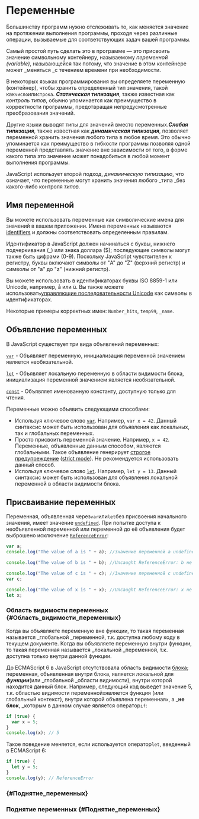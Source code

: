 # Переменные

Большинству программ нужно отслеживать то, как меняется значение на протяжении выполнения программы, проходя через различные операции, вызываемые для соответствующих задач вашей программы.

Самый простой путь сделать это в программе — это присвоить значение символьному контейнеру, называемому _переменной \(variable\)_, называющейся так потому, что значение в этом контейнере может _меняться _с течением времени при необходимости.

В некоторых языках программирования вы определяете переменную \(контейнер\), чтобы хранить определенный тип значения, такой как`число`или`строка`. _**Статическая типизация**_, также известная как _контроль типов_, обычно упоминается как преимущество в корректности программы, предотвращая непредусмотренные преобразования значений.

Другие языки выводят типы для значений вместо переменных._**Слабая типизация**_, также известная как _**динамическая типизация**_, позволяет переменной хранить значения любого типа в любое время. Это обычно упоминается как преимущество в гибкости программы позволяя одной переменной представлять значение вне зависимости от того, в форме какого типа это значение может понадобиться в любой момент выполнения программы.

JavaScript использует второй подход, _динамическую типизацию_, что означает, что переменные могут хранить значения любого _типа _без какого-либо контроля _типов._

## Имя переменной

Вы можете использовать переменные как символические имена для значений в вашем приложении. Имена переменных называются [identifiers](https://developer.mozilla.org/ru/docs/Словарь/Identifier) и должны соответствовать определенным правилам.

Идентификатор в JavaScript должен начинаться с буквы, нижнего подчеркивания \(\_\) или знака доллара \($\); последующие символы могут также быть цифрами \(0-9\). Поскольку JavaScript чувствителен к регистру, буквы включают символы от "A" до "Z" \(верхний регистр\) и символы от "a" до "z" \(нижний регистр\).

Вы можете использовать в идентификаторах буквы ISO 8859-1 или Unicode, например, å или ü. Вы также можете использовать[управляющие последовательности Unicode](https://developer.mozilla.org/ru/docs/Web/JavaScript/Reference/Lexical_grammar#String_literals) как символы в идентификаторах.

Некоторые примеры корректных имен: `Number_hits`, `temp99`,  `_name`.

## Объявление переменных

В JavaScript существует три вида объявлений переменных:

[`var`](https://developer.mozilla.org/ru/docs/Web/JavaScript/Reference/Statements/var) - Объявляет переменную, инициализация переменной значением является необязательной.

[`let`](https://developer.mozilla.org/ru/docs/Web/JavaScript/Reference/Statements/let) - Объявляет локальную переменную в области видимости блока, инициализация переменной значением является необязательной.

[`const`](https://developer.mozilla.org/ru/docs/Web/JavaScript/Reference/Statements/const) - Объявляет именованную константу, доступную только для чтения.

Переменные можно объявить следующими способами:

* Используя ключевое слово [`var`](https://developer.mozilla.org/ru/docs/Web/JavaScript/Reference/Statements/var). Например, `var x = 42`. Данный синтаксис может быть использован для объявления как локальных, так и глобальных переменных.
* Просто присвоить переменной значение. Например, `x = 42`. Переменные, объявленные данным способом, являются глобальными. Такое объявление генерирует [строгое предупреждение](https://developer.mozilla.org/ru/docs/Web/JavaScript/Reference/Strict_mode) \([strict mode](https://developer.mozilla.org/ru/docs/Web/JavaScript/Reference/Strict_mode)\). Не рекомендуется использовать данный способ.
* Используя ключевое слово [`let`](https://developer.mozilla.org/ru/docs/Web/JavaScript/Reference/Statements/let). Например, `let y = 13`. Данный синтаксис может быть использован для объявления локальной переменной в области видимости блока.



## Присваивание переменных

Переменная, объявленная через`var`или`let`без присвоения начального значения, имеет значение [`undefined`](https://developer.mozilla.org/ru/docs/Web/JavaScript/Reference/Global_Objects/undefined). При попытке доступа к необъявленной переменной или переменной до её объявления будет выброшено исключение [`ReferenceError`](https://developer.mozilla.org/ru/docs/Web/JavaScript/Reference/Global_Objects/ReferenceError):​

```js
var a;
console.log("The value of a is " + a); //Значение переменной a undefined

console.log("The value of b is " + b); //Uncaught ReferenceError: b не определена

console.log("The value of c is " + c); //Значение переменной c undefined
var c;

console.log("The value of x is " + x); //Uncaught ReferenceError: x не определена
let x;
```

### Область видимости переменных {#Область_видимости_переменных}

Когда вы объявляете переменную вне функции, то такая переменная называется _глобальной _переменной, т.к. доступна любому коду в текущем документе. Когда вы объявляете переменную внутри функции, то такая переменная называется _локальной _переменной, т.к. доступна только внутри данной функции.

До ECMAScript 6 в JavaScript отсутствовала область видимости [блока](https://developer.mozilla.org/ru/docs/Web/JavaScript/Guide/Statements); переменная, объявленная внутри блока, является локальной для _**функции**_\(или _глобальной _области видимости\), внутри которой находится данный блок. Например, следующий код выведет значение 5, т.к. областью видимости переменной`x`является функция \(или глобальный контекст\), внутри которой объявлена переменная`x`, а _**не блок**, _которым в данном случае является оператор`if`:

```js
if (true) {
  var x = 5;
}
console.log(x); // 5
```

Такое поведение меняется, если используется оператор`let`, введенный в ECMAScript 6:

```js
if (true) {
  let y = 5;
}
console.log(y); // ReferenceError
```

###  {#Поднятие_переменных}

### Поднятие переменных {#Поднятие_переменных}

  




